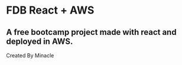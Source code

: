 # FDB React + AWS
A free bootcamp project made with react and deployed in AWS.
----
Created By Minacle